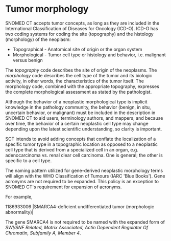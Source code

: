 # Tumor morphology

SNOMED CT accepts tumor concepts, as long as they are included in the International Classification of Diseases for Oncology (ICD-O). ICD-O has two coding systems for coding the site (topography) and the histology (morphology) of the neoplasm:

  * Topographical \- Anatomical site of origin or the organ system
  * Morphological \- Tumor cell type or histology and behavior, i.e. malignant versus benign

The  _topography_ code describes the site of origin of the neoplasms. The  _morphology_ code describes the cell type of the tumor and its biologic activity, in other words, the characteristics of the tumor itself. The morphology code, combined with the appropriate topography, expresses the complete morphological assessment as stated by the pathologist.

Although the behavior of a neoplastic morphological type is implicit knowledge in the pathology community, the behavior (benign, in situ, uncertain behavior, or malignant) must be included in the description in SNOMED CT to aid users, terminology authors, and mappers; and because over time, the behavior of a certain neoplastic cell type may change depending upon the latest scientific understanding, so clarity is important.

SCT intends to avoid adding concepts that conflate the localization of a specific tumor type in a topographic location as opposed to a neoplastic cell type that is derived from a specialized cell in an organ, e.g. adenocarcinoma vs. renal clear cell carcinoma. One is general; the other is specific to a cell type. 

The naming pattern utilized for gene-derived neoplastic morphology terms will align with the WHO Classification of Tumours (IARC 'Blue Books'). Gene acronyms are not required to be expanded. This policy is an exception to SNOMED CT's requirement for expansion of acronyms.

For example, 

1186933006 |SMARCA4-deficient undifferentiated tumor (morphologic abnormality)|

The gene SMARCA4 is not required to be named with the expanded form of _SWI/SNF Related, Matrix Associated, Actin Dependent Regulator Of Chromatin, Subfamily A, Member 4_.
